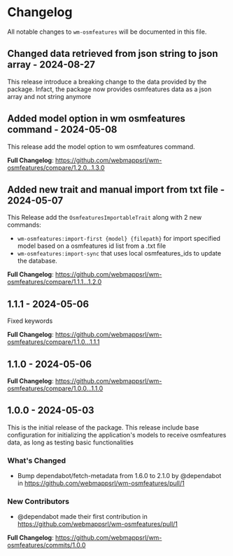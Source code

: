 # Changelog

All notable changes to `wm-osmfeatures` will be documented in this file.

## Changed data retrieved from json string to json array - 2024-08-27

This release introduce a breaking change to the data provided by the package. Infact, the package now provides osmfeatures data as a json array and not string anymore

## Added model option in wm osmfeatures command - 2024-05-08

This release add the model option to wm osmfeatures command.

**Full Changelog**: https://github.com/webmappsrl/wm-osmfeatures/compare/1.2.0...1.3.0

## Added new trait and manual import from txt file - 2024-05-07

This Release add the `OsmfeaturesImportableTrait` along with 2 new commands:

- `wm-osmfeatures:import-first {model} {filepath}`  for import specified model based on a osmfeatures id list from a .txt file
- `wm-osmfeatures:import-sync` that uses local osmfeatures_ids to update the database.

**Full Changelog**: https://github.com/webmappsrl/wm-osmfeatures/compare/1.1.1...1.2.0

## 1.1.1 - 2024-05-06

Fixed keywords

**Full Changelog**: https://github.com/webmappsrl/wm-osmfeatures/compare/1.1.0...1.1.1

## 1.1.0 - 2024-05-06

**Full Changelog**: https://github.com/webmappsrl/wm-osmfeatures/compare/1.0.0...1.1.0

## 1.0.0 - 2024-05-03

This is the initial release of the package.
This release include base configuration for initializing the application's models to receive osmfeatures data, as long as testing basic functionalities

### What's Changed

* Bump dependabot/fetch-metadata from 1.6.0 to 2.1.0 by @dependabot in https://github.com/webmappsrl/wm-osmfeatures/pull/1

### New Contributors

* @dependabot made their first contribution in https://github.com/webmappsrl/wm-osmfeatures/pull/1

**Full Changelog**: https://github.com/webmappsrl/wm-osmfeatures/commits/1.0.0
